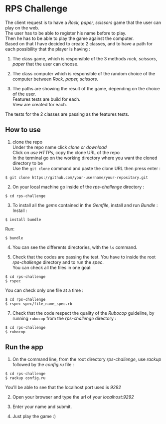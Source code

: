 # RPS Challenge #

The client request is to have a *Rock, paper, scissors* game that the user can play on the web.<br/>
The user has to be able to register his name before to play.<br/>
Then he has to be able to play the game against the computer.<br/>
Based on that I have decided to create 2 classes, and to have a path for each possibility that the player is having :

1. The class game, which is responsible of the 3 methods *rock*, *scissors*, *paper* that the user can choose.<br/>

2. The class computer which is responsible of the random choice of the computer between *Rock, paper, scissors*.<br/>

3. The paths are showing the result of the game, depending on the choice of the user.<br/>
Features tests are build for each.<br/>
View are created for each.<br/>

The tests for the 2 classes are passing as the features tests.<br/>

## How to use ##

1. clone the repo<br/>
Under the repo name click *clone or download*<br/>
Click on *use HTTPs*, copy the clone URL of the repo<br/>
In the terminal go on the working directory where you want the cloned directory to be<br/>
Use the `git clone` command and paste the clone URL then press enter :

```shell
$ git clone https://github.com/your-username/your-repositary.git
```

2. On your local machine go inside of the *rps-challenge* directory :

```shell
$ cd rps-challenge
```
3. To install all the *gems* contained in the *Gemfile*, install and run *Bundle* :
Install :

```shell
$ install bundle
```
Run:

```shell
$ bundle
```

4. You can see the differents directories, with the `ls` command.

5. Check that the codes are passing the test. You have to inside the root *rps-challenge* directory and to run the *spec*.<br/>
You can check all the files in one goal:

```shell
$ cd rps-challenge
$ rspec
```
You can check only one file at a time :

```shell
$ cd rps-challenge
$ rspec spec/file_name_spec.rb
```

7. Check that the code respect the quality of the *Rubocop* guideline, by running `rubocop` from the *rps-challenge* directory :

```shell
$ cd rps-challenge
$ rubocop
```

## Run the app ##

1. On the command line, from the root directory *rps-challenge*, use *rackup* followed by the *config.ru* file :

```shell
$ cd rps-challenge
$ rackup config.ru
```

You'll be able to see that the localhost port used is *9292*

2. Open your browser and type the url of your *localhost:9292*

3. Enter your name and submit.

4. Just play the game :) 
